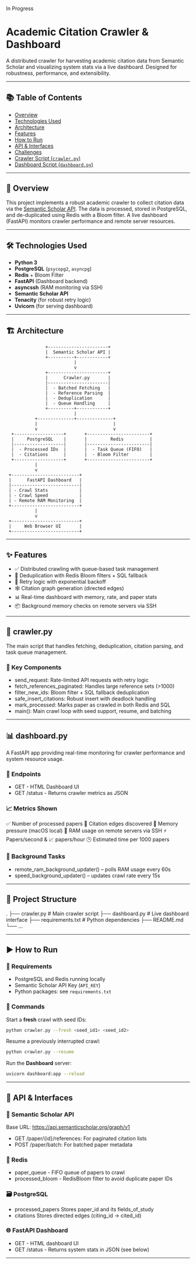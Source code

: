 In Progress

# Academic Citation Crawler & Dashboard

A distributed crawler for harvesting academic citation data from Semantic Scholar and visualizing system stats via a live dashboard. Designed for robustness, performance, and extensibility.

---

## 📚 Table of Contents

- [Overview](#overview)
- [Technologies Used](#technologies-used)
- [Architecture](#architecture)
- [Features](#features)
- [How to Run](#how-to-run)
- [API & Interfaces](#api--interfaces)
- [Challenges](#challenges)
- [Crawler Script (`crawler.py`)](#crawlerpy)
- [Dashboard Script (`dashboard.py`)](#dashboardpy)

---

## 📌 Overview

This project implements a robust academic crawler to collect citation data via the [Semantic Scholar API](https://api.semanticscholar.org/). The data is processed, stored in PostgreSQL, and de-duplicated using Redis with a Bloom filter. A live dashboard (FastAPI) monitors crawler performance and remote server resources.

---

## 🛠️ Technologies Used

- **Python 3**
- **PostgreSQL** (`psycopg2`, `asyncpg`)
- **Redis** + Bloom Filter
- **FastAPI** (Dashboard backend)
- **asyncssh** (RAM monitoring via SSH)
- **Semantic Scholar API**
- **Tenacity** (for robust retry logic)
- **Uvicorn** (for serving dashboard)

---

## 🏗️ Architecture

                   +-----------------------+
                   |  Semantic Scholar API |
                   +----------+------------+
                              |
                              v
                   +-----------------------+
                   |      Crawler.py       |
                   |-----------------------|
                   |  - Batched Fetching   |
                   |  - Reference Parsing  |
                   |  - Deduplication      |
                   |  - Queue Handling     |
                   +----------+------------+
                              |
               +--------------+--------------+
               |                             |
               v                             v
      +-------------------+       +------------------------+
      |     PostgreSQL    |       |         Redis          |
      |-------------------|       |------------------------|
      |  - Processed IDs  |       |  - Task Queue (FIFO)   |
      |  - Citations      |       |  - Bloom Filter        |
      +-------------------+       +------------------------+
               |
               v
     +--------------------------+
     |      FastAPI Dashboard   |
     |--------------------------|
     | - Crawl Stats            |
     | - Crawl Speed            |
     | - Remote RAM Monitoring  |
     +--------------------------+
               |
               v
     +--------------------------+
     |     Web Browser UI       |
     +--------------------------+

---

## ✨ Features

- ✅ Distributed crawling with queue-based task management
- 🧠 Deduplication with Redis Bloom filters + SQL fallback
- 🔁 Retry logic with exponential backoff
- 🕸️ Citation graph generation (directed edges)
- 📊 Real-time dashboard with memory, rate, and paper stats
- 📦 Background memory checks on remote servers via SSH

---

## 🧪 crawler.py

The main script that handles fetching, deduplication, citation parsing, and task queue management.

### 🧩 Key Components

- send_request: Rate-limited API requests with retry logic
- fetch_references_paginated: Handles large reference sets (>1000)
- filter_new_ids: Bloom filter + SQL fallback deduplication
- safe_insert_citations: Robust insert with deadlock handling
- mark_processed: Marks paper as crawled in both Redis and SQL
- main(): Main crawl loop with seed support, resume, and batching

---

## 📊 dashboard.py

A FastAPI app providing real-time monitoring for crawler performance and system resource usage.

### 📡 Endpoints

- GET - HTML Dashboard UI
- GET /status - Returns crawler metrics as JSON
  
### 📈 Metrics Shown

✅ Number of processed papers
🔗 Citation edges discovered
🧠 Memory pressure (macOS local)
🧠 RAM usage on remote servers via SSH
⚡ Papers/second & 📈 papers/hour
🕒 Estimated time per 1000 papers

### 🧵 Background Tasks

- remote_ram_background_updater() – polls RAM usage every 60s
- speed_background_updater() – updates crawl rate every 15s

---

## 📁 Project Structure

.
├── crawler.py               # Main crawler script
├── dashboard.py             # Live dashboard interface
├── requirements.txt         # Python dependencies
├── README.md
└── ...

---

## ▶️ How to Run

### 🔧 Requirements

- PostgreSQL and Redis running locally
- Semantic Scholar API Key (`API_KEY`)
- Python packages: see `requirements.txt`

### 🚀 Commands

Start a **fresh** crawl with seed IDs:
```bash
python crawler.py --fresh <seed_id1> <seed_id2>
```
Resume a previously interrupted crawl:
```bash
python crawler.py --resume
```
Run the **Dashboard** server:
```bash
uvicorn dashboard:app --reload
```

---

## 🔌 API & Interfaces

### 📡 Semantic Scholar API
Base URL: https://api.semanticscholar.org/graph/v1
- GET /paper/{id}/references: For paginated citation lists
- POST /paper/batch: For batched paper metadata

### 🔁 Redis
- paper_queue	- FIFO queue of papers to crawl
- processed_bloom	- RedisBloom filter to avoid duplicate paper IDs

### 🗃️ PostgreSQL
- processed_papers	Stores paper_id and its fields_of_study
- citations	Stores directed edges (citing_id → cited_id)

### 🌐 FastAPI Dashboard
- GET - HTML dashboard UI
- GET /status -	Returns system stats in JSON (see below)

---

